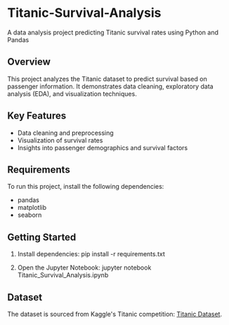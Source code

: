 # Titanic-Survival-Analysis
A data analysis project predicting Titanic survival rates using Python and Pandas


## Overview
This project analyzes the Titanic dataset to predict survival based on passenger information. It demonstrates data cleaning, exploratory data analysis (EDA), and visualization techniques.

## Key Features
- Data cleaning and preprocessing
- Visualization of survival rates
- Insights into passenger demographics and survival factors

## Requirements
To run this project, install the following dependencies:
- pandas
- matplotlib
- seaborn

## Getting Started
1. Install dependencies:
pip install -r requirements.txt

2. Open the Jupyter Notebook:
jupyter notebook Titanic_Survival_Analysis.ipynb

## Dataset
The dataset is sourced from Kaggle's Titanic competition: [Titanic Dataset](https://www.kaggle.com/c/titanic/data).

